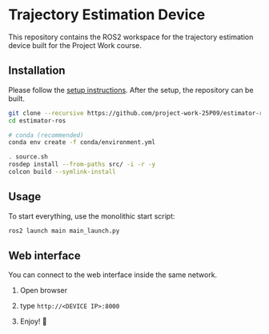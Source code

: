 # Trajectory Estimation Device

This repository contains the ROS2 workspace for the trajectory estimation device built for the Project Work course.

## Installation

Please follow the [setup instructions](doc/SETUP.md). After the setup, the repository can be built.

```bash
git clone --recursive https://github.com/project-work-25P09/estimator-ros estimator-ros
cd estimator-ros

# conda (recommended)
conda env create -f conda/environment.yml

. source.sh
rosdep install --from-paths src/ -i -r -y
colcon build --symlink-install
```

<!-- ## Calibration

Modify the configuration files `config/calibration.yml` and `config/estimation.yml` with estimated values.

```bash
# TODO
``` -->

## Usage

To start everything, use the monolithic start script:

```bash
ros2 launch main main_launch.py
```

## Web interface

You can connect to the web interface inside the same network.

1. Open browser

2. type `http://<DEVICE IP>:8000`

3. Enjoy! 🚀

<!-- ## Injecting dummy data to BD

```bash
PYTHONPATH=src/server python3 src/server/scripts/inject_dummy_recordings.py
``` -->
